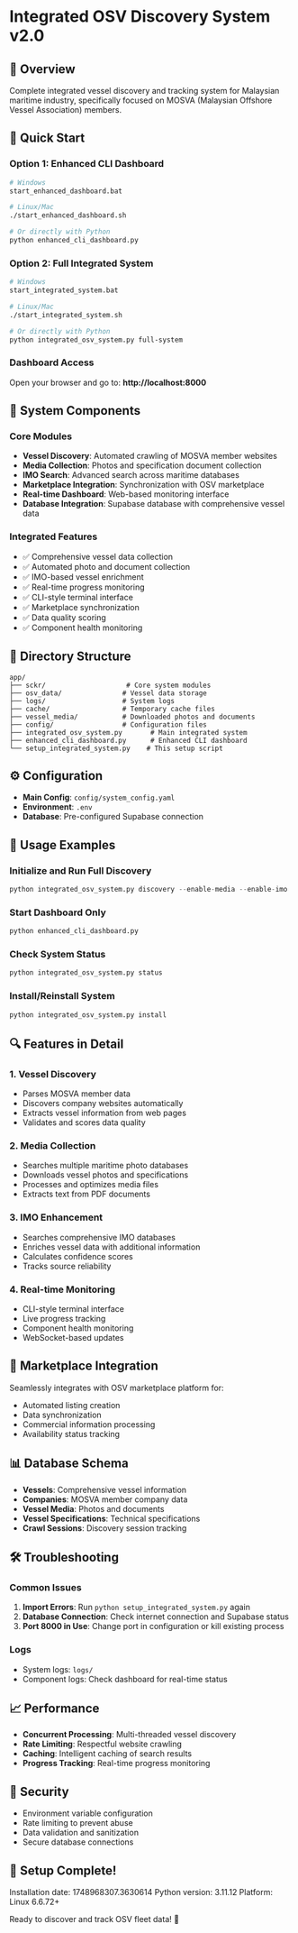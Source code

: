 # Integrated OSV Discovery System v2.0

## 🌊 Overview
Complete integrated vessel discovery and tracking system for Malaysian maritime industry, specifically focused on MOSVA (Malaysian Offshore Vessel Association) members.

## 🚀 Quick Start

### Option 1: Enhanced CLI Dashboard
```bash
# Windows
start_enhanced_dashboard.bat

# Linux/Mac
./start_enhanced_dashboard.sh

# Or directly with Python
python enhanced_cli_dashboard.py
```

### Option 2: Full Integrated System
```bash
# Windows
start_integrated_system.bat

# Linux/Mac  
./start_integrated_system.sh

# Or directly with Python
python integrated_osv_system.py full-system
```

### Dashboard Access
Open your browser and go to: **http://localhost:8000**

## 🔧 System Components

### Core Modules
- **Vessel Discovery**: Automated crawling of MOSVA member websites
- **Media Collection**: Photos and specification document collection
- **IMO Search**: Advanced search across maritime databases
- **Marketplace Integration**: Synchronization with OSV marketplace
- **Real-time Dashboard**: Web-based monitoring interface
- **Database Integration**: Supabase database with comprehensive vessel data

### Integrated Features
- ✅ Comprehensive vessel data collection
- ✅ Automated photo and document collection
- ✅ IMO-based vessel enrichment
- ✅ Real-time progress monitoring
- ✅ CLI-style terminal interface
- ✅ Marketplace synchronization
- ✅ Data quality scoring
- ✅ Component health monitoring

## 📁 Directory Structure
```
app/
├── sckr/                    # Core system modules
├── osv_data/               # Vessel data storage
├── logs/                   # System logs
├── cache/                  # Temporary cache files
├── vessel_media/           # Downloaded photos and documents
├── config/                 # Configuration files
├── integrated_osv_system.py       # Main integrated system
├── enhanced_cli_dashboard.py      # Enhanced CLI dashboard
└── setup_integrated_system.py    # This setup script
```

## ⚙️ Configuration
- **Main Config**: `config/system_config.yaml`
- **Environment**: `.env`
- **Database**: Pre-configured Supabase connection

## 🎯 Usage Examples

### Initialize and Run Full Discovery
```python
python integrated_osv_system.py discovery --enable-media --enable-imo
```

### Start Dashboard Only
```python
python enhanced_cli_dashboard.py
```

### Check System Status
```python
python integrated_osv_system.py status
```

### Install/Reinstall System
```python
python integrated_osv_system.py install
```

## 🔍 Features in Detail

### 1. Vessel Discovery
- Parses MOSVA member data
- Discovers company websites automatically
- Extracts vessel information from web pages
- Validates and scores data quality

### 2. Media Collection
- Searches multiple maritime photo databases
- Downloads vessel photos and specifications
- Processes and optimizes media files
- Extracts text from PDF documents

### 3. IMO Enhancement
- Searches comprehensive IMO databases
- Enriches vessel data with additional information
- Calculates confidence scores
- Tracks source reliability

### 4. Real-time Monitoring
- CLI-style terminal interface
- Live progress tracking
- Component health monitoring
- WebSocket-based updates

## 🏪 Marketplace Integration
Seamlessly integrates with OSV marketplace platform for:
- Automated listing creation
- Data synchronization
- Commercial information processing
- Availability status tracking

## 📊 Database Schema
- **Vessels**: Comprehensive vessel information
- **Companies**: MOSVA member company data
- **Vessel Media**: Photos and documents
- **Vessel Specifications**: Technical specifications
- **Crawl Sessions**: Discovery session tracking

## 🛠️ Troubleshooting

### Common Issues
1. **Import Errors**: Run `python setup_integrated_system.py` again
2. **Database Connection**: Check internet connection and Supabase status
3. **Port 8000 in Use**: Change port in configuration or kill existing process

### Logs
- System logs: `logs/`
- Component logs: Check dashboard for real-time status

## 📈 Performance
- **Concurrent Processing**: Multi-threaded vessel discovery
- **Rate Limiting**: Respectful website crawling
- **Caching**: Intelligent caching of search results
- **Progress Tracking**: Real-time progress monitoring

## 🔐 Security
- Environment variable configuration
- Rate limiting to prevent abuse
- Data validation and sanitization
- Secure database connections

## 🎉 Setup Complete!
Installation date: 1748968307.3630614
Python version: 3.11.12
Platform: Linux 6.6.72+

Ready to discover and track OSV fleet data! 🚢
